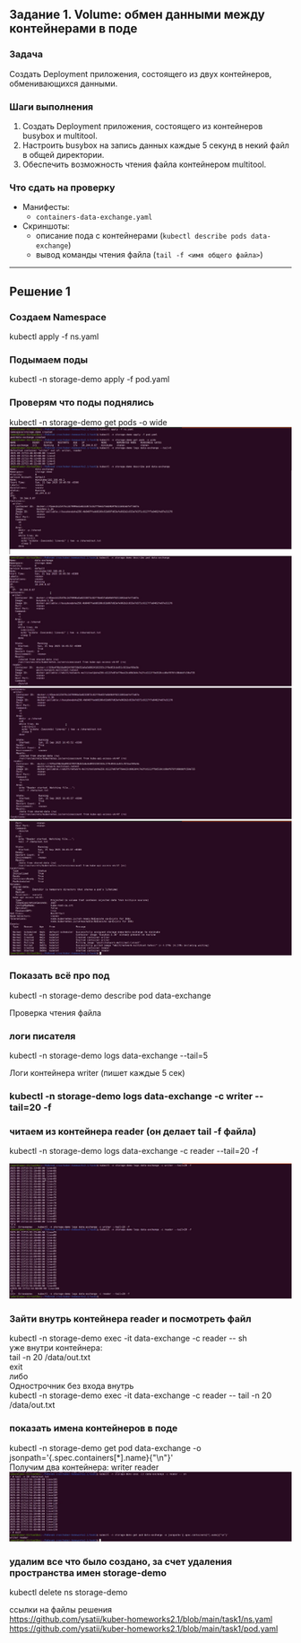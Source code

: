 
## Задание 1. Volume: обмен данными между контейнерами в поде
### Задача

Создать Deployment приложения, состоящего из двух контейнеров, обменивающихся данными.

### Шаги выполнения
1. Создать Deployment приложения, состоящего из контейнеров busybox и multitool.
2. Настроить busybox на запись данных каждые 5 секунд в некий файл в общей директории.
3. Обеспечить возможность чтения файла контейнером multitool.


### Что сдать на проверку
- Манифесты:
  - `containers-data-exchange.yaml`
- Скриншоты:
  - описание пода с контейнерами (`kubectl describe pods data-exchange`)
  - вывод команды чтения файла (`tail -f <имя общего файла>`)

------
## Решение 1 




### Создаем Namespace
kubectl apply -f ns.yaml


### Подымаем поды
kubectl -n storage-demo apply -f pod.yaml


### Проверям что поды поднялись
kubectl -n storage-demo get pods -o wide
![рисунок 1](https://github.com/ysatii/kuber-homeworks2.1/blob/main/img/img_1.jpg)
![рисунок 2](https://github.com/ysatii/kuber-homeworks2.1/blob/main/img/img_2.jpg)
![рисунок 3](https://github.com/ysatii/kuber-homeworks2.1/blob/main/img/img_3.jpg)
![рисунок 4](https://github.com/ysatii/kuber-homeworks2.1/blob/main/img/img_4.jpg)


 

### Показать всё про под
kubectl -n storage-demo describe pod data-exchange


Проверка чтения файла
### логи писателя
kubectl -n storage-demo logs data-exchange --tail=5


Логи контейнера writer (пишет каждые 5 сек)
### kubectl -n storage-demo logs data-exchange -c writer --tail=20 -f

### читаем из контейнера reader (он делает tail -f файла)
kubectl -n storage-demo logs data-exchange -c reader --tail=20 -f

![рисунок 5](https://github.com/ysatii/kuber-homeworks2.1/blob/main/img/img_5.jpg)

### Зайти внутрь контейнера reader и посмотреть файл
kubectl -n storage-demo exec -it data-exchange -c reader -- sh  
уже внутри контейнера:  
tail -n 20 /data/out.txt  
exit  
либо   
Однострочник без входа внутрь  
kubectl -n storage-demo exec -it data-exchange -c reader -- tail -n 20 /data/out.txt  

### показать имена контейнеров в поде  
kubectl -n storage-demo get pod data-exchange -o jsonpath='{.spec.containers[*].name}{"\n"}'  
Получим два контейнера: writer reader  
![рисунок 6](https://github.com/ysatii/kuber-homeworks2.1/blob/main/img/img_6.jpg)  

### удалим все что было создано, за счет удаления пространства имен **storage-demo**
kubectl delete ns storage-demo

ссылки на файлы решения  
https://github.com/ysatii/kuber-homeworks2.1/blob/main/task1/ns.yaml  
https://github.com/ysatii/kuber-homeworks2.1/blob/main/task1/pod.yaml  
